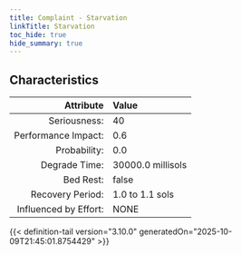 ```yaml
---
title: Complaint - Starvation
linkTitle: Starvation
toc_hide: true
hide_summary: true
---
```

<!-- This is generated by the MarsSim HelpGenertor, do not edit. -->

## Characteristics

| Attribute      | Value |
|--------:|:------|
|Seriousness:|40|
|Performance Impact:|0.6|
|Probability:|0.0|
|Degrade Time:|30000.0 millisols|
|Bed Rest:|false|
|Recovery Period:|1.0 to 1.1 sols|
|Influenced by Effort:|NONE|
 


{{< definition-tail version="3.10.0" generatedOn="2025-10-09T21:45:01.8754429" >}}

